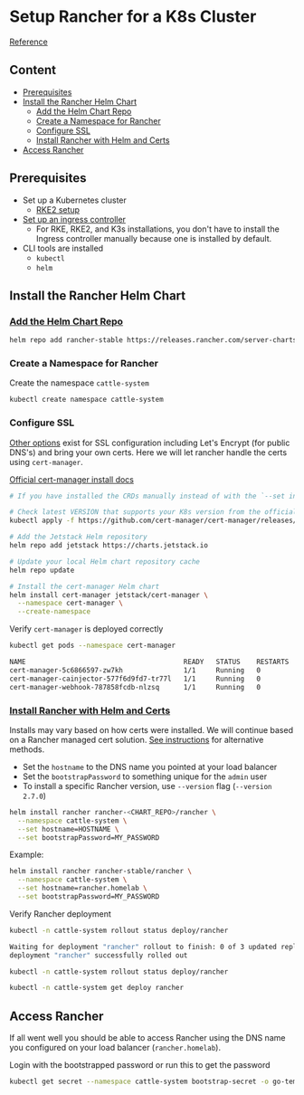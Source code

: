 # Setup Rancher for a K8s Cluster <!-- omit from toc -->

[Reference](https://ranchermanager.docs.rancher.com/pages-for-subheaders/install-upgrade-on-a-kubernetes-cluster)

## Content <!-- omit from toc -->

- [Prerequisites](#prerequisites)
- [Install the Rancher Helm Chart](#install-the-rancher-helm-chart)
  - [Add the Helm Chart Repo](#add-the-helm-chart-repo)
  - [Create a Namespace for Rancher](#create-a-namespace-for-rancher)
  - [Configure SSL](#configure-ssl)
  - [Install Rancher with Helm and Certs](#install-rancher-with-helm-and-certs)
- [Access Rancher](#access-rancher)

## Prerequisites

- Set up a Kubernetes cluster
  - [RKE2 setup](rke2_cluster.md)
- [Set up an ingress controller](https://ranchermanager.docs.rancher.com/pages-for-subheaders/install-upgrade-on-a-kubernetes-cluster#ingress-controller)
  - For RKE, RKE2, and K3s installations, you don't have to install the Ingress controller manually because one is installed by default.
- CLI tools are installed
  - `kubectl`
  - `helm`

## Install the Rancher Helm Chart

### [Add the Helm Chart Repo](https://ranchermanager.docs.rancher.com/pages-for-subheaders/install-upgrade-on-a-kubernetes-cluster#1-add-the-helm-chart-repository)

```bash
helm repo add rancher-stable https://releases.rancher.com/server-charts/stable
```

### Create a Namespace for Rancher

Create the namespace `cattle-system`

```bash
kubectl create namespace cattle-system
```

### Configure SSL

[Other options](https://ranchermanager.docs.rancher.com/pages-for-subheaders/install-upgrade-on-a-kubernetes-cluster#3-choose-your-ssl-configuration) exist for SSL configuration including Let's Encrypt (for public DNS's) and bring your own certs. Here we will let rancher handle the certs using `cert-manager`.

[Official cert-manager install docs](https://cert-manager.io/docs/releases/#installing-with-helm)

```bash
# If you have installed the CRDs manually instead of with the `--set installCRDs=true` option added to your Helm install command, you should upgrade your CRD resources before upgrading the Helm chart:

# Check latest VERSION that supports your K8s version from the official cert-manager install docs above
kubectl apply -f https://github.com/cert-manager/cert-manager/releases/download/<VERSION>/cert-manager.crds.yaml

# Add the Jetstack Helm repository
helm repo add jetstack https://charts.jetstack.io

# Update your local Helm chart repository cache
helm repo update

# Install the cert-manager Helm chart
helm install cert-manager jetstack/cert-manager \
  --namespace cert-manager \
  --create-namespace
```

Verify `cert-manager` is deployed correctly

```bash
kubectl get pods --namespace cert-manager

NAME                                       READY   STATUS    RESTARTS   AGE
cert-manager-5c6866597-zw7kh               1/1     Running   0          2m
cert-manager-cainjector-577f6d9fd7-tr77l   1/1     Running   0          2m
cert-manager-webhook-787858fcdb-nlzsq      1/1     Running   0          2m
```

### [Install Rancher with Helm and Certs](https://ranchermanager.docs.rancher.com/pages-for-subheaders/install-upgrade-on-a-kubernetes-cluster#5-install-rancher-with-helm-and-your-chosen-certificate-option)

Installs may vary based on how certs were installed. We will continue based on a Rancher managed cert solution. [See instructions](https://ranchermanager.docs.rancher.com/pages-for-subheaders/install-upgrade-on-a-kubernetes-cluster#5-install-rancher-with-helm-and-your-chosen-certificate-option) for alternative methods.

- Set the `hostname` to the DNS name you pointed at your load balancer
- Set the `bootstrapPassword` to something unique for the `admin` user
- To install a specific Rancher version, use `--version` flag (`--version 2.7.0`)

```bash
helm install rancher rancher-<CHART_REPO>/rancher \
  --namespace cattle-system \
  --set hostname=HOSTNAME \
  --set bootstrapPassword=MY_PASSWORD
```

Example:

```bash
helm install rancher rancher-stable/rancher \
  --namespace cattle-system \
  --set hostname=rancher.homelab \
  --set bootstrapPassword=MY_PASSWORD
```

Verify Rancher deployment

```bash
kubectl -n cattle-system rollout status deploy/rancher

Waiting for deployment "rancher" rollout to finish: 0 of 3 updated replicas are available...
deployment "rancher" successfully rolled out
```

```bash
kubectl -n cattle-system rollout status deploy/rancher

kubectl -n cattle-system get deploy rancher
```

## Access Rancher

If all went well you should be able to access Rancher using the DNS name you configured on your load balancer (`rancher.homelab`).

Login with the bootstrapped password or run this to get the password

```bash
kubectl get secret --namespace cattle-system bootstrap-secret -o go-template='{{.data.bootstrapPassword|base64decode}}{{"\n"}}'
```

